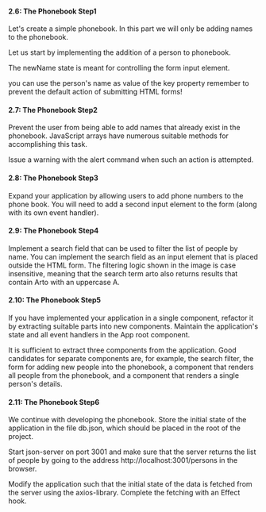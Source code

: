 #### 2.6: The Phonebook Step1

Let's create a simple phonebook. In this part we will only be adding names to the phonebook.

Let us start by implementing the addition of a person to phonebook.

The newName state is meant for controlling the form input element.

you can use the person's name as value of the key property
remember to prevent the default action of submitting HTML forms!

#### 2.7: The Phonebook Step2

Prevent the user from being able to add names that already exist in the phonebook. JavaScript arrays have numerous suitable methods for accomplishing this task.

Issue a warning with the alert command when such an action is attempted.

#### 2.8: The Phonebook Step3

Expand your application by allowing users to add phone numbers to the phone book. You will need to add a second input element to the form (along with its own event handler).

#### 2.9: The Phonebook Step4

Implement a search field that can be used to filter the list of people by name.
You can implement the search field as an input element that is placed outside the HTML form. The filtering logic shown in the image is case insensitive, meaning that the search term arto also returns results that contain Arto with an uppercase A.

#### 2.10: The Phonebook Step5

If you have implemented your application in a single component, refactor it by extracting suitable parts into new components. Maintain the application's state and all event handlers in the App root component.

It is sufficient to extract three components from the application. Good candidates for separate components are, for example, the search filter, the form for adding new people into the phonebook, a component that renders all people from the phonebook, and a component that renders a single person's details.

#### 2.11: The Phonebook Step6

We continue with developing the phonebook. Store the initial state of the application in the file db.json, which should be placed in the root of the project.

Start json-server on port 3001 and make sure that the server returns the list of people by going to the address http://localhost:3001/persons in the browser.

Modify the application such that the initial state of the data is fetched from the server using the axios-library. Complete the fetching with an Effect hook.
